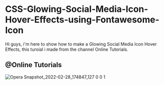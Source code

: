 # CSS-Glowing-Social-Media-Icon-Hover-Effects-using-Fontawesome-Icon
Hi guys, i'm here to show how to make a Glowing Social Media Icon Hover Effects, this turoial i made from the channel Online Tutorials.
<h2>@Online Tutorials</h2>

![Opera Snapshot_2022-02-28_174847_127 0 0 1](https://user-images.githubusercontent.com/78237060/156056394-ac2cb56e-8930-4c61-b7a6-cb9a8475900e.png)
